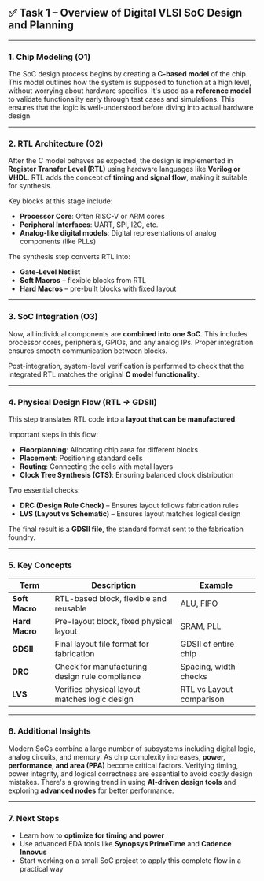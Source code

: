 ## ✅ Task 1 – Overview of Digital VLSI SoC Design and Planning

---

### 1. Chip Modeling (O1)

The SoC design process begins by creating a **C-based model** of the chip. This model outlines how the system is supposed to function at a high level, without worrying about hardware specifics. It's used as a **reference model** to validate functionality early through test cases and simulations. This ensures that the logic is well-understood before diving into actual hardware design.

---

### 2. RTL Architecture (O2)

After the C model behaves as expected, the design is implemented in **Register Transfer Level (RTL)** using hardware languages like **Verilog or VHDL**. RTL adds the concept of **timing and signal flow**, making it suitable for synthesis.

Key blocks at this stage include:

* **Processor Core**: Often RISC-V or ARM cores
* **Peripheral Interfaces**: UART, SPI, I2C, etc.
* **Analog-like digital models**: Digital representations of analog components (like PLLs)

The synthesis step converts RTL into:

* **Gate-Level Netlist**
* **Soft Macros** – flexible blocks from RTL
* **Hard Macros** – pre-built blocks with fixed layout

---

### 3. SoC Integration (O3)

Now, all individual components are **combined into one SoC**. This includes processor cores, peripherals, GPIOs, and any analog IPs. Proper integration ensures smooth communication between blocks.

Post-integration, system-level verification is performed to check that the integrated RTL matches the original **C model functionality**.

---

### 4. Physical Design Flow (RTL → GDSII)

This step translates RTL code into a **layout that can be manufactured**.

Important steps in this flow:

* **Floorplanning**: Allocating chip area for different blocks
* **Placement**: Positioning standard cells
* **Routing**: Connecting the cells with metal layers
* **Clock Tree Synthesis (CTS)**: Ensuring balanced clock distribution

Two essential checks:

* **DRC (Design Rule Check)** – Ensures layout follows fabrication rules
* **LVS (Layout vs Schematic)** – Ensures layout matches logical design

The final result is a **GDSII file**, the standard format sent to the fabrication foundry.

---

### 5. Key Concepts

| Term           | Description                                    | Example                  |
| -------------- | ---------------------------------------------- | ------------------------ |
| **Soft Macro** | RTL-based block, flexible and reusable         | ALU, FIFO                |
| **Hard Macro** | Pre-layout block, fixed physical layout        | SRAM, PLL                |
| **GDSII**      | Final layout file format for fabrication       | GDSII of entire chip     |
| **DRC**        | Check for manufacturing design rule compliance | Spacing, width checks    |
| **LVS**        | Verifies physical layout matches logic design  | RTL vs Layout comparison |

---

### 6. Additional Insights

Modern SoCs combine a large number of subsystems including digital logic, analog circuits, and memory. As chip complexity increases, **power, performance, and area (PPA)** become critical factors. Verifying timing, power integrity, and logical correctness are essential to avoid costly design mistakes. There's a growing trend in using **AI-driven design tools** and exploring **advanced nodes** for better performance.

---

### 7. Next Steps

* Learn how to **optimize for timing and power**
* Use advanced EDA tools like **Synopsys PrimeTime** and **Cadence Innovus**
* Start working on a small SoC project to apply this complete flow in a practical way

